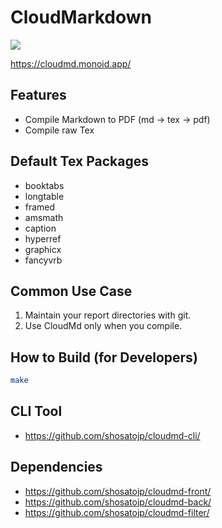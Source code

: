 # CloudMarkdown

![](https://github.com/shosatojp/cloudmd/workflows/Docker%20Image%20CI/badge.svg)

https://cloudmd.monoid.app/

## Features
* Compile Markdown to PDF (md -> tex -> pdf)
* Compile raw Tex

## Default Tex Packages
* booktabs
* longtable
* framed
* amsmath
* caption
* hyperref
* graphicx
* fancyvrb

## Common Use Case
1. Maintain your report directories with git.
1. Use CloudMd only when you compile.

## How to Build (for Developers)
```sh
make
```

## CLI Tool
* https://github.com/shosatojp/cloudmd-cli/

## Dependencies
* https://github.com/shosatojp/cloudmd-front/
* https://github.com/shosatojp/cloudmd-back/
* https://github.com/shosatojp/cloudmd-filter/